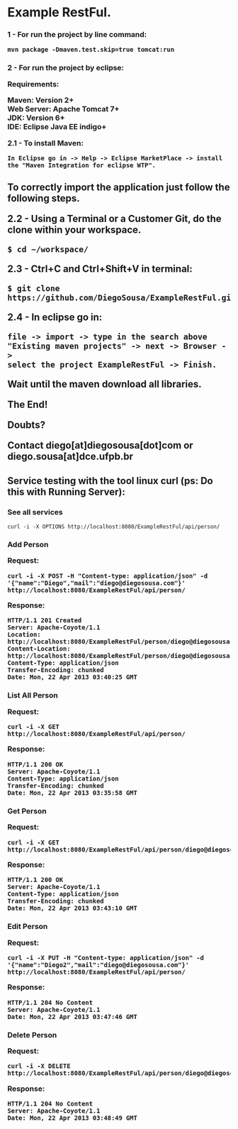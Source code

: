 <h1> Example RestFul.

<h3>1 - For run the project by line command:<br />

	mvn package -Dmaven.test.skip=true tomcat:run

<h3>2 - For run the project by eclipse:

<b>Requirements:</b>

Maven: Version 2+<br />
Web Server: Apache Tomcat 7+<br />
JDK: Version 6+<br />
IDE: Eclipse Java EE indigo+<br />

<b>2.1 - To install Maven:</b>

	In Eclipse go in -> Help -> Eclipse MarketPlace -> install the "Maven Integration for eclipse WTP".

<h2>To correctly import the application just follow the following steps.

<b>2.2 - Using a Terminal or a Customer Git, do the clone within your workspace.</b>

	$ cd ~/workspace/

<b>2.3 - Ctrl+C and Ctrl+Shift+V in terminal:</b>

	$ git clone https://github.com/DiegoSousa/ExampleRestFul.git

<b>2.4 - In eclipse go in:</b> 

	file -> import -> type in the search above "Existing maven projects" -> next -> Browser -> 
	select the project ExampleRestFul -> Finish.

<b> Wait until the maven download all libraries.</b>

The End!

<b>Doubts?</b>

<b>Contact</b> diego[at]diegosousa[dot]com <b>or</b> diego.sousa[at]dce.ufpb.br


<h2>Service testing with the tool linux curl (ps: Do this with Running Server):

<h3> See all services</h3>

	curl -i -X OPTIONS http://localhost:8080/ExampleRestFul/api/person/

<h3>Add Person

<b>Request:</b>

	curl -i -X POST -H "Content-type: application/json" -d '{"name":"Diego","mail":"diego@diegosousa.com"}' http://localhost:8080/ExampleRestFul/api/person/

<b>Response:</b>

	HTTP/1.1 201 Created
	Server: Apache-Coyote/1.1
	Location: http://localhost:8080/ExampleRestFul/person/diego@diegosousa.com
	Content-Location: http://localhost:8080/ExampleRestFul/person/diego@diegosousa.com
	Content-Type: application/json
	Transfer-Encoding: chunked
	Date: Mon, 22 Apr 2013 03:40:25 GMT

<h3>List All Person

<b>Request:</b>

	curl -i -X GET http://localhost:8080/ExampleRestFul/api/person/

<b>Response:</b>

	HTTP/1.1 200 OK
	Server: Apache-Coyote/1.1
	Content-Type: application/json
	Transfer-Encoding: chunked
	Date: Mon, 22 Apr 2013 03:35:58 GMT

<h3>Get Person

<b>Request:</b>

	curl -i -X GET http://localhost:8080/ExampleRestFul/api/person/diego@diegosousa.com

<b>Response:</b>

	HTTP/1.1 200 OK
	Server: Apache-Coyote/1.1
	Content-Type: application/json
	Transfer-Encoding: chunked
	Date: Mon, 22 Apr 2013 03:43:10 GMT

<h3>Edit Person

<b>Request:</b>

	curl -i -X PUT -H "Content-type: application/json" -d '{"name":"Diego2","mail":"diego@diegosousa.com"}' http://localhost:8080/ExampleRestFul/api/person/

<b>Response:</b>

	HTTP/1.1 204 No Content
	Server: Apache-Coyote/1.1
	Date: Mon, 22 Apr 2013 03:47:46 GMT

<h3>Delete Person

<b>Request:</b>

	curl -i -X DELETE http://localhost:8080/ExampleRestFul/api/person/diego@diegosousa.com

<b>Response:</b>

	HTTP/1.1 204 No Content
	Server: Apache-Coyote/1.1
	Date: Mon, 22 Apr 2013 03:48:49 GMT